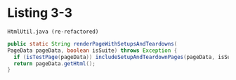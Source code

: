 # Listing 3-3
`HtmlUtil.java (re-refactored)`

```java
public static String renderPageWithSetupsAndTeardowns(
PageData pageData, boolean isSuite) throws Exception {
  if (isTestPage(pageData)) includeSetupAndTeardownPages(pageData, isSuite);
  return pageData.getHtml();
}
```